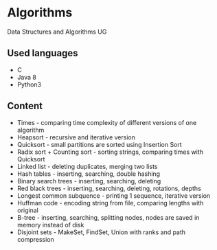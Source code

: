 # Algorithms
Data Structures and Algorithms UG 
## Used languages
- C
- Java 8
- Python3
## Content
- Times - comparing time complexity of different versions of one algorithm
- Heapsort - recursive and iterative version
- Quicksort - small partitions are sorted using Insertion Sort
- Radix sort + Counting sort - sorting strings, comparing times with Quicksort
- Linked list - deleting duplicates, merging two lists
- Hash tables - inserting, searching, double hashing
- Binary search trees - inserting, searching, deleting
- Red black trees - inserting, searching, deleting, rotations, depths
- Longest common subquence - printing 1 sequence, iterative version
- Huffman code - encoding string from file, comparing lengths with original
- B-tree - inserting, searching, splitting nodes, nodes are saved in memory instead of disk
- Disjoint sets - MakeSet, FindSet, Union with ranks and path compression